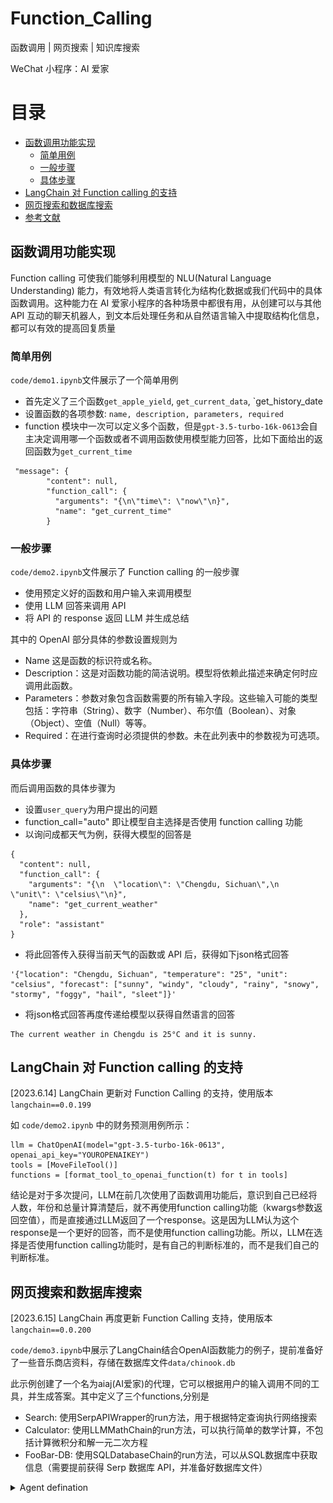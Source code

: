# Function_Calling

函数调用 | 网页搜索 | 知识库搜索

WeChat 小程序：AI 爱家

# 目录

- [函数调用功能实现](#函数调用功能实现)
  - [简单用例](#简单用例)
  - [一般步骤](#一般步骤)
  - [具体步骤](#具体步骤)
- [LangChain 对 Function calling 的支持](#LangChain-对-Function-calling-的支持)
- [网页搜索和数据库搜索](#网页搜索和数据库搜索)
- [参考文献](#参考文献)


## 函数调用功能实现

Function calling 可使我们能够利用模型的 NLU(Natural Language Understanding) 能力，有效地将人类语言转化为结构化数据或我们代码中的具体函数调用。这种能力在 AI 爱家小程序的各种场景中都很有用，从创建可以与其他 API 互动的聊天机器人，到文本后处理任务和从自然语言输入中提取结构化信息，都可以有效的提高回复质量

### 简单用例

`code/demo1.ipynb`文件展示了一个简单用例

- 首先定义了三个函数`get_apple_yield`, `get_current_data`, `get_history_date
- 设置函数的各项参数: `name, description, parameters, required`
- function 模块中一次可以定义多个函数，但是`gpt-3.5-turbo-16k-0613`会自主决定调用哪一个函数或者不调用函数使用模型能力回答，比如下面给出的返回函数为`get_current_time`
```
 "message": {
        "content": null,
        "function_call": {
          "arguments": "{\n\"time\": \"now\"\n}",
          "name": "get_current_time"
        }
```

### 一般步骤

`code/demo2.ipynb`文件展示了 Function calling 的一般步骤

- 使用预定义好的函数和用户输入来调用模型
- 使用 LLM 回答来调用 API
- 将 API 的 response 返回 LLM 并生成总结

其中的 OpenAI 部分具体的参数设置规则为
- Name 这是函数的标识符或名称。
- Description：这是对函数功能的简洁说明。模型将依赖此描述来确定何时应调用此函数。
- Parameters：参数对象包含函数需要的所有输入字段。这些输入可能的类型包括：字符串（String）、数字（Number）、布尔值（Boolean）、对象（Object）、空值（Null）等等。
- Required：在进行查询时必须提供的参数。未在此列表中的参数视为可选项。

### 具体步骤

而后调用函数的具体步骤为
- 设置`user_query`为用户提出的问题
- function_call="auto" 即让模型自主选择是否使用 function calling 功能
- 以询问成都天气为例，获得大模型的回答是
```
{
  "content": null,
  "function_call": {
    "arguments": "{\n  \"location\": \"Chengdu, Sichuan\",\n  \"unit\": \"celsius\"\n}",
    "name": "get_current_weather"
  },
  "role": "assistant"
}
```
- 将此回答传入获得当前天气的函数或 API 后，获得如下json格式回答
```
'{"location": "Chengdu, Sichuan", "temperature": "25", "unit": "celsius", "forecast": ["sunny", "windy", "cloudy", "rainy", "snowy", "stormy", "foggy", "hail", "sleet"]}'
```
- 将json格式回答再度传递给模型以获得自然语言的回答
```
The current weather in Chengdu is 25°C and it is sunny.
```

## LangChain 对 Function calling 的支持

[2023.6.14] LangChain 更新对 Function Calling 的支持，使用版本`langchain==0.0.199`

如 `code/demo2.ipynb` 中的财务预测用例所示：

```
llm = ChatOpenAI(model="gpt-3.5-turbo-16k-0613", openai_api_key="YOUROPENAIKEY")
tools = [MoveFileTool()]
functions = [format_tool_to_openai_function(t) for t in tools]
```
结论是对于多次提问，LLM在前几次使用了函数调用功能后，意识到自己已经将人数，年份和总量计算清楚后，就不再使用function calling功能（kwargs参数返回空值），而是直接通过LLM返回了一个response。这是因为LLM认为这个response是一个更好的回答，而不是使用function calling功能。所以，LLM在选择是否使用function calling功能时，是有自己的判断标准的，而不是我们自己的判断标准。

## 网页搜索和数据库搜索

[2023.6.15] LangChain 再度更新 Function Calling 支持，使用版本`langchain==0.0.200`

`code/demo3.ipynb`中展示了LangChain结合OpenAI函数能力的例子，提前准备好了一些音乐商店资料，存储在数据库文件`data/chinook.db`

此示例创建了一个名为aiaj(AI爱家)的代理，它可以根据用户的输入调用不同的工具，并生成答案。其中定义了三个functions,分别是
- Search: 使用SerpAPIWrapper的run方法，用于根据特定查询执行网络搜索
- Calculator: 使用LLMMathChain的run方法，可以执行简单的数学计算，不包括计算微积分和解一元二次方程
- FooBar-DB: 使用SQLDatabaseChain的run方法，可以从SQL数据库中获取信息（需要提前获得 Serp 数据库 API，并准备好数据库文件）

<details>
 <summary>Agent defination</summary>
```
llm = ChatOpenAI(temperature=0, model="gpt-3.5-turbo-16k-0613",openai_api_key="YOUROPENAIKEY")
search = SerpAPIWrapper(serpapi_api_key='YOURSERPAPIKEY')

llm_math_chain = LLMMathChain.from_llm(llm=llm, verbose=True)
db = SQLDatabase.from_uri("sqlite:///D:\\mydocument\\juxue\\OpenAI_use\\chinook.db")
db_chain = SQLDatabaseChain.from_llm(llm, db, verbose=True)

tools = [
    Tool(
        name = "Search",
        func=search.run,
        description="useful for when you need to answer questions about current events. You should ask targeted questions"
    ),
    Tool(
        name="Calculator",
        func=llm_math_chain.run,
        description="useful for when you need to answer questions about math"
    ),
    Tool(
        name="FooBar-DB",
        func=db_chain.run,
        description="useful for when you need to answer questions about FooBar. Input should be in the form of a question containing full context"
    )
]
aiaj = initialize_agent(tools, llm, agent=AgentType.OPENAI_FUNCTIONS, verbose=True)
```
</details>

使用这些工具和 OpenAI 模型初始化了一个名为 aiaj 的代理。当 aiaj.run 被调用时，它会根据用户输入的内容，调用适当的工具使用网络搜索，计算器或是 FooBar database，或者不调用任何函数生成回复。

<details>
 <summary>1. Search网络搜索</summary>
 
 搜索引擎选择 `pip install google-search-results`
 
 询问天气
 ![fc_weather](img/fc_weather.JPG)
 
 询问周杰伦
 ![fc_jaychou](img/fc_jaychou.JPG)
 
 询问武汉空轨
 ![fc_train](img/fc_train.JPG)
 
 询问电影上映
 ![fc_transformers](img/fc_transformers.JPG)
 </details>

<details>
 <summary>2. Calculator计算器</summary>
 询问数量计算
 ![fc_calculator](img/fc_calculator.JPG)
 
 </details>
 
 <details>
 <summary>3. FooBar数据库搜索</summary>
 
 询问数据库中最多作品的艺术家
 ![fc_artist](img/fc_artist.JPG)
 
 询问数据库中购买最多的作品
 ![fc_song](img/fc_song.JPG)
 </details>
 
 <details>
 <summary>4. 不调用函数</summary>
 
 询问亲密关系种类
 ![fc_relationship](img/fc_relationship.JPG)
 
 询问心理学家和精神病学家区别
 ![fc_psycho](img/fc_psycho.JPG)
 </details>

## 参考文献

1. [Function calling and other API updates](https://openai.com/blog/function-calling-and-other-api-updates)
2. [OpenAI function calling documentation](https://platform.openai.com/docs/guides/gpt/function-calling)
3. [Function Calling via ChatGPT API - First Look With LangChain](https://www.youtube.com/watch?v=0-zlUy7VUjg&t=2s)
4. [LangChain official Twitter Media](https:twitter.com/LangChainAI/media) 


